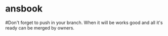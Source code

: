 # ansbook

#Don't forget to push in your branch. When it will be works good and all it's ready can be merged by owners.
